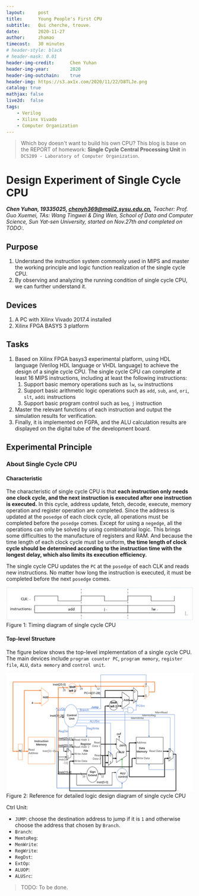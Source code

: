 ```yaml
---
layout:     post
title:      Young People's First CPU
subtitle:   Qui cherche, trouve.
date:       2020-11-27
author:     zhamao
timecost:   30 minutes
# header-style: black
# header-mask: 0.01
header-img-credit:      Chen Yuhan
header-img-year:        2020
header-img-outchain:    true
header-img: https://s3.ax1x.com/2020/11/22/D8TLJe.png
catalog: true
mathjax: false
live2d:  false
tags:
    - Verilog
    - Xilinx Vivado
    - Computer Organization
---
```


> Which boy doesn't want to build his own CPU?
> This blog is base on the REPORT of homework: **Single Cycle Central Processing Unit** in `DCS209 - Laboratory of Computer Organization`.

# Design Experiment of Single Cycle CPU

***Chen Yuhan, 19335025, chenyh369@mail2.sysu.edu.cn,*** *Teacher: Prof. Guo Xuemei, TAs: Wang Tingwei & Ding Wen, School of Data and Computer Science, Sun Yat-sen University, started on Nov.27th and completed on TODO:.*

## Purpose

1. Understand the instruction system commonly used in MIPS and master the working principle and logic function realization of the single cycle CPU.
2. By observing and analyzing the running condition of single cycle CPU, we can further understand it.

## Devices

1. A PC with Xilinx Vivado 2017.4 installed
2. Xilinx FPGA BASYS 3 platform

## Tasks

1. Based on Xilinx FPGA basys3 experimental platform, using HDL language (Verilog HDL language or VHDL language) to achieve the design of a single cycle CPU. The single cycle CPU can complete at least 16 MIPS instructions, including at least the following instructions:
   1. Support basic memory operations such as `lw`, `sw` instructions
   2. Support basic arithmetic logic operations such as `add`, `sub`, `and`, `ori`, `slt`, `addi` instructions
   3. Support basic program control such as `beq`, `j` instruction
2. Master the relevant functions of each instruction and output the simulation results for verification.
3. Finally, it is implemented on FGPA, and the ALU calculation results are displayed on the digital tube of the development board.

## Experimental Principle

### About Single Cycle CPU

#### Characteristic

The characteristic of single cycle CPU is that __each instruction only needs one clock cycle, and the next instruction is executed after one instruction is executed.__ In this cycle, address update, fetch, decode, execute, memory operation and register operation are completed. Since the address is updated at the `posedge` of each clock cycle, all operations must be completed before the `posedge` comes. Except for using a `negedge`, all the operations can only be solved by using combinatorial logic. This brings some difficulties to the manufacture of registers and RAM. And because the time length of each clock cycle must be uniform, __the time length of clock cycle should be determined according to the instruction time with the longest delay, which also limits its execution efficiency.__

The single cycle CPU updates the `PC` at the `posedge` of each CLK and reads new instructions. No matter how long the instruction is executed, it must be completed before the next `posedge` comes.

![Figure 1: Timing diagram of single cycle CPU](/img/in-post/project-cpu/cpu1.png)
Figure 1: Timing diagram of single cycle CPU

#### Top-level Structure

The figure below shows the top-level implementation of a single cycle CPU. The main devices include `program counter PC`, `program memory`, `register file`, `ALU`, `data memory` and `control unit`.

![Figure 2: Reference for detailed logic design diagram of single cycle CPU](/img/in-post/project-cpu/cpu2.png)
Figure 2: Reference for detailed logic design diagram of single cycle CPU

Ctrl Unit:

- `JUMP`: choose the destination address to jump if it is `1` and otherwise choose the address that chosen by `Branch`.
- `Branch`:
- `MemtoReg`:
- `MenWrite`:
- `RegWrite`:
- `RegDst`:
- `ExtOp`:
- `ALUOP`:
- `ALUSrc`:

>TODO: To be done.
